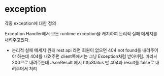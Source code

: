 # exception

각종 exception에 대한 정의

Exception Handler에서 모든 runtime exception을 캐치하여 논리적 실패 메세지를 내려주고있다.

* 논리적 실패 메세지
    원래 rest api 라면 회원이 없으면 404 not found를 내려주어야 하는데 404를 내려주면 client쪽에서는 그냥 Exception처럼 받아버림.
    따라서 200으로 내려주는데 JsonResult 에서 httpStatus 만 404과 result를 false로 내려주어서 처리
